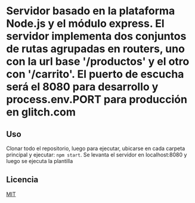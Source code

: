 # Servidor basado en la plataforma Node.js y el módulo express. El servidor implementa dos conjuntos de rutas agrupadas en routers, uno con la url base '/productos' y el otro con '/carrito'. El puerto de escucha será el 8080 para desarrollo y process.env.PORT para producción en glitch.com



## Uso
Clonar todo el repositorio, luego para ejecutar, ubicarse en cada carpeta principal y ejecutar:
```npm start```.
Se levanta el servidor en localhost:8080 y luego se ejecuta la plantilla
## Licencia
[MIT](https://choosealicense.com/licenses/mit/)